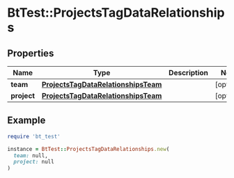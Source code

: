 # BtTest::ProjectsTagDataRelationships

## Properties

| Name | Type | Description | Notes |
| ---- | ---- | ----------- | ----- |
| **team** | [**ProjectsTagDataRelationshipsTeam**](ProjectsTagDataRelationshipsTeam.md) |  | [optional] |
| **project** | [**ProjectsTagDataRelationshipsTeam**](ProjectsTagDataRelationshipsTeam.md) |  | [optional] |

## Example

```ruby
require 'bt_test'

instance = BtTest::ProjectsTagDataRelationships.new(
  team: null,
  project: null
)
```

